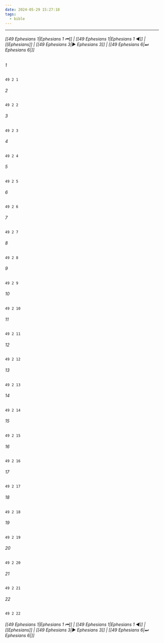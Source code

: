 ```yaml
---
date: 2024-05-29 15:27:18
tags:
  - bible
---
```

___

###### [[49 Ephesians 1|Ephesians 1 ⏮]] | [[49 Ephesians 1|Ephesians 1 ◀]] | [[Ephesians]] | [[49 Ephesians 3|▶ Ephesians 3]] | [[49 Ephesians 6|⏭ Ephesians 6|]]

###### 1
``` verse
49 2 1 
```
###### 2
``` verse
49 2 2 
```
###### 3
``` verse
49 2 3 
```
###### 4
``` verse
49 2 4 
```
###### 5
``` verse
49 2 5 
```
###### 6
``` verse
49 2 6 
```
###### 7
``` verse
49 2 7 
```
###### 8
``` verse
49 2 8 
```
###### 9
``` verse
49 2 9 
```
###### 10
``` verse
49 2 10 
```
###### 11
``` verse
49 2 11 
```
###### 12
``` verse
49 2 12 
```
###### 13
``` verse
49 2 13 
```
###### 14
``` verse
49 2 14 
```
###### 15
``` verse
49 2 15 
```
###### 16
``` verse
49 2 16 
```
###### 17
``` verse
49 2 17 
```
###### 18
``` verse
49 2 18 
```
###### 19
``` verse
49 2 19 
```
###### 20
``` verse
49 2 20 
```
###### 21
``` verse
49 2 21 
```
###### 22
``` verse
49 2 22 
```

###### [[49 Ephesians 1|Ephesians 1 ⏮]] | [[49 Ephesians 1|Ephesians 1 ◀]] | [[Ephesians]] | [[49 Ephesians 3|▶ Ephesians 3]] | [[49 Ephesians 6|⏭ Ephesians 6|]]

